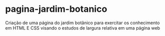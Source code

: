 # pagina-jardim-botanico
Criação de uma página do jardim botânico para exercitar os conhecimento em HTML E CSS visando o estudos de largura relativa em uma página web
